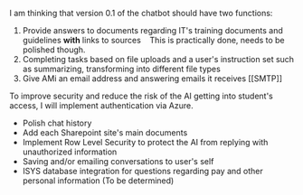 
I am thinking that version 0.1 of the chatbot should have two functions:  

1. Provide answers to documents regarding IT's training documents and guidelines **with** links to sources    This is practically done, needs to be polished though.
2. Completing tasks based on file uploads and a user's instruction set such as summarizing, transforming into different file types
3.  Give AMi an email address and answering emails it receives [[SMTP]]

To improve security and reduce the risk of the AI getting into student's access, I will implement authentication via Azure.

- Polish chat history
- Add each Sharepoint site's main documents
- Implement Row Level Security to protect the AI from replying with unauthorized information
- Saving and/or emailing conversations to user's self
- ISYS database integration for questions regarding pay and other personal information (To be determined)